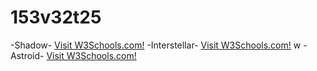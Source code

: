 # 153v32t25
-Shadow-
<a href="https://www.w3schools.com">Visit W3Schools.com!</a>
-Interstellar-
<a href="https://www.w3schools.com">Visit W3Schools.com!</a>
w
-Astroid-
<a href="https://www.w3schools.com">Visit W3Schools.com!</a>

